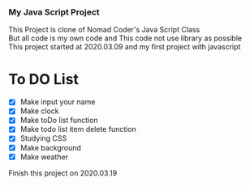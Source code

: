 ### My Java Script Project  
This Project is clone of Nomad Coder's Java Script Class  
But all code is my own code and This code not use library as possible  
This project started at 2020.03.09 and my first project with javascript


# To DO List
- [x] Make input your name
- [x] Make clock
- [x] Make toDo list function 
- [x] Make todo list item delete function
- [x] Studying CSS
- [x] Make background
- [x] Make weather 

Finish this project on 2020.03.19
